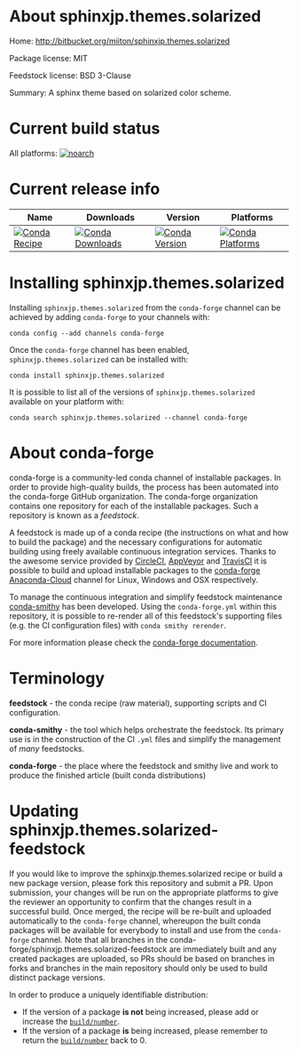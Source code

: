 About sphinxjp.themes.solarized
===============================

Home: http://bitbucket.org/miiton/sphinxjp.themes.solarized

Package license: MIT

Feedstock license: BSD 3-Clause

Summary: A sphinx theme based on solarized color scheme.



Current build status
====================

All platforms:
[![noarch](https://img.shields.io/circleci/project/github/conda-forge/sphinxjp.themes.solarized-feedstock/master.svg?label=noarch)](https://circleci.com/gh/conda-forge/sphinxjp.themes.solarized-feedstock)

Current release info
====================

| Name | Downloads | Version | Platforms |
| --- | --- | --- | --- |
| [![Conda Recipe](https://img.shields.io/badge/recipe-sphinxjp.themes.solarized-green.svg)](https://anaconda.org/conda-forge/sphinxjp.themes.solarized) | [![Conda Downloads](https://img.shields.io/conda/dn/conda-forge/sphinxjp.themes.solarized.svg)](https://anaconda.org/conda-forge/sphinxjp.themes.solarized) | [![Conda Version](https://img.shields.io/conda/vn/conda-forge/sphinxjp.themes.solarized.svg)](https://anaconda.org/conda-forge/sphinxjp.themes.solarized) | [![Conda Platforms](https://img.shields.io/conda/pn/conda-forge/sphinxjp.themes.solarized.svg)](https://anaconda.org/conda-forge/sphinxjp.themes.solarized) |

Installing sphinxjp.themes.solarized
====================================

Installing `sphinxjp.themes.solarized` from the `conda-forge` channel can be achieved by adding `conda-forge` to your channels with:

```
conda config --add channels conda-forge
```

Once the `conda-forge` channel has been enabled, `sphinxjp.themes.solarized` can be installed with:

```
conda install sphinxjp.themes.solarized
```

It is possible to list all of the versions of `sphinxjp.themes.solarized` available on your platform with:

```
conda search sphinxjp.themes.solarized --channel conda-forge
```


About conda-forge
=================

conda-forge is a community-led conda channel of installable packages.
In order to provide high-quality builds, the process has been automated into the
conda-forge GitHub organization. The conda-forge organization contains one repository
for each of the installable packages. Such a repository is known as a *feedstock*.

A feedstock is made up of a conda recipe (the instructions on what and how to build
the package) and the necessary configurations for automatic building using freely
available continuous integration services. Thanks to the awesome service provided by
[CircleCI](https://circleci.com/), [AppVeyor](http://www.appveyor.com/)
and [TravisCI](https://travis-ci.org/) it is possible to build and upload installable
packages to the [conda-forge](https://anaconda.org/conda-forge)
[Anaconda-Cloud](http://docs.anaconda.org/) channel for Linux, Windows and OSX respectively.

To manage the continuous integration and simplify feedstock maintenance
[conda-smithy](http://github.com/conda-forge/conda-smithy) has been developed.
Using the ``conda-forge.yml`` within this repository, it is possible to re-render all of
this feedstock's supporting files (e.g. the CI configuration files) with ``conda smithy rerender``.

For more information please check the [conda-forge documentation](https://conda-forge.org/docs/).

Terminology
===========

**feedstock** - the conda recipe (raw material), supporting scripts and CI configuration.

**conda-smithy** - the tool which helps orchestrate the feedstock.
                   Its primary use is in the construction of the CI ``.yml`` files
                   and simplify the management of *many* feedstocks.

**conda-forge** - the place where the feedstock and smithy live and work to
                  produce the finished article (built conda distributions)


Updating sphinxjp.themes.solarized-feedstock
============================================

If you would like to improve the sphinxjp.themes.solarized recipe or build a new
package version, please fork this repository and submit a PR. Upon submission,
your changes will be run on the appropriate platforms to give the reviewer an
opportunity to confirm that the changes result in a successful build. Once
merged, the recipe will be re-built and uploaded automatically to the
`conda-forge` channel, whereupon the built conda packages will be available for
everybody to install and use from the `conda-forge` channel.
Note that all branches in the conda-forge/sphinxjp.themes.solarized-feedstock are
immediately built and any created packages are uploaded, so PRs should be based
on branches in forks and branches in the main repository should only be used to
build distinct package versions.

In order to produce a uniquely identifiable distribution:
 * If the version of a package **is not** being increased, please add or increase
   the [``build/number``](http://conda.pydata.org/docs/building/meta-yaml.html#build-number-and-string).
 * If the version of a package **is** being increased, please remember to return
   the [``build/number``](http://conda.pydata.org/docs/building/meta-yaml.html#build-number-and-string)
   back to 0.
